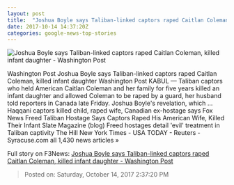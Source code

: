 ```yaml
---
layout: post
title:  "Joshua Boyle says Taliban-linked captors raped Caitlan Coleman, killed infant daughter - Washington Post"
date: 2017-10-14 14:37:20Z
categories: google-news-top-stories
---
```


![Joshua Boyle says Taliban-linked captors raped Caitlan Coleman, killed infant daughter - Washington Post](https://img.washingtonpost.com/rf/image_1484w/2010-2019/WashingtonPost/2017/10/14/Foreign/Images/Afghanistan_Couple_Rescued_02855-66047.jpg?t=20170517)

Washington Post Joshua Boyle says Taliban-linked captors raped Caitlan Coleman, killed infant daughter Washington Post KABUL — Taliban captors who held American Caitlan Coleman and her family for five years killed an infant daughter and allowed Coleman to be raped by a guard, her husband told reporters in Canada late Friday. Joshua Boyle's revelation, which ... Haqqani captors killed child, raped wife, Canadian ex-hostage says Fox News Freed Taliban Hostage Says Captors Raped His American Wife, Killed Their Infant Slate Magazine (blog) Freed hostages detail 'evil' treatment in Taliban captivity The Hill New York Times - USA TODAY - Reuters - Syracuse.com all 1,430 news articles »


Full story on F3News: [Joshua Boyle says Taliban-linked captors raped Caitlan Coleman, killed infant daughter - Washington Post](http://www.f3nws.com/n/sCndtC)

> Posted on: Saturday, October 14, 2017 2:37:20 PM
